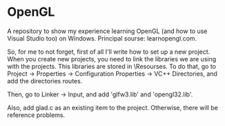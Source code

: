 # OpenGL
A repository to show my experience learning OpenGL (and how to use Visual Studio too) on Windows.
Principal sourse: learnopengl.com.

So, for me to not forget, first of all I'll write how to set up a new project.
When you create new projects, you need to link the libraries we are using with the projects. This libraries are stored in \Resourses. To do that, go to Project -> Properties -> Configuration Properties -> VC++ Directories, and add the directories routes.

Then, go to Linker -> Input, and add 'glfw3.lib' and 'opengl32.lib'.

Also, add glad.c as an existing item to the project. Otherwise, there will be reference problems.
